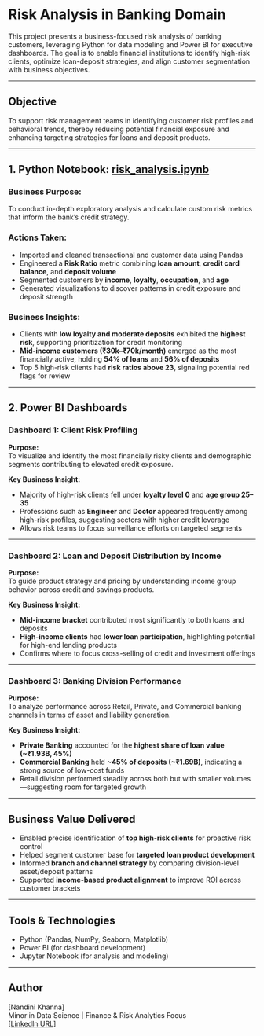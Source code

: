 # Risk Analysis in Banking Domain

This project presents a business-focused risk analysis of banking customers, leveraging Python for data modeling and Power BI for executive dashboards. The goal is to enable financial institutions to identify high-risk clients, optimize loan-deposit strategies, and align customer segmentation with business objectives.

---

## Objective

To support risk management teams in identifying customer risk profiles and behavioral trends, thereby reducing potential financial exposure and enhancing targeting strategies for loans and deposit products.

---

## 1. Python Notebook: [risk_analysis.ipynb](https://github.com/Nandinikhanna26/BANKING-RISK-ANALYTICS-AND-CLIENT-SEGMENTATION/blob/main/risk%20analysis.ipynb)

### Business Purpose:
To conduct in-depth exploratory analysis and calculate custom risk metrics that inform the bank’s credit strategy.

### Actions Taken:
- Imported and cleaned transactional and customer data using Pandas
- Engineered a **Risk Ratio** metric combining **loan amount**, **credit card balance**, and **deposit volume**
- Segmented customers by **income**, **loyalty**, **occupation**, and **age**
- Generated visualizations to discover patterns in credit exposure and deposit strength

### Business Insights:
- Clients with **low loyalty and moderate deposits** exhibited the **highest risk**, supporting prioritization for credit monitoring
- **Mid-income customers (₹30k–₹70k/month)** emerged as the most financially active, holding **54% of loans** and **56% of deposits**
- Top 5 high-risk clients had **risk ratios above 23**, signaling potential red flags for review

---

## 2. Power BI Dashboards

### Dashboard 1: Client Risk Profiling

**Purpose:**  
To visualize and identify the most financially risky clients and demographic segments contributing to elevated credit exposure.

**Key Business Insight:**  
- Majority of high-risk clients fell under **loyalty level 0** and **age group 25–35**
- Professions such as **Engineer** and **Doctor** appeared frequently among high-risk profiles, suggesting sectors with higher credit leverage
- Allows risk teams to focus surveillance efforts on targeted segments

---

### Dashboard 2: Loan and Deposit Distribution by Income

**Purpose:**  
To guide product strategy and pricing by understanding income group behavior across credit and savings products.

**Key Business Insight:**  
- **Mid-income bracket** contributed most significantly to both loans and deposits
- **High-income clients** had **lower loan participation**, highlighting potential for high-end lending products
- Confirms where to focus cross-selling of credit and investment offerings

---

### Dashboard 3: Banking Division Performance

**Purpose:**  
To analyze performance across Retail, Private, and Commercial banking channels in terms of asset and liability generation.

**Key Business Insight:**  
- **Private Banking** accounted for the **highest share of loan value (~₹1.93B, 45%)**
- **Commercial Banking** held **~45% of deposits (~₹1.69B)**, indicating a strong source of low-cost funds
- Retail division performed steadily across both but with smaller volumes—suggesting room for targeted growth

---

## Business Value Delivered

- Enabled precise identification of **top high-risk clients** for proactive risk control
- Helped segment customer base for **targeted loan product development**
- Informed **branch and channel strategy** by comparing division-level asset/deposit patterns
- Supported **income-based product alignment** to improve ROI across customer brackets

---

## Tools & Technologies

- Python (Pandas, NumPy, Seaborn, Matplotlib)
- Power BI (for dashboard development)
- Jupyter Notebook (for analysis and modeling)



---

## Author

[Nandini Khanna]  
Minor in Data Science | Finance & Risk Analytics Focus  
[[LinkedIn URL](https://www.linkedin.com/in/nandini-khanna-18a622325/)]


